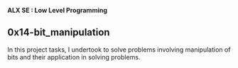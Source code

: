 **ALX SE : Low Level Programming**

## 0x14-bit_manipulation ##

In this project tasks, I undertook to solve problems involving manipulation of bits and 
their application in solving problems.
